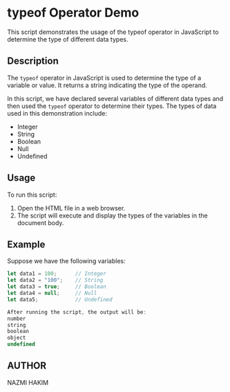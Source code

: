 # typeof Operator Demo

This script demonstrates the usage of the typeof operator in JavaScript to determine the type of different data types.

## Description

The `typeof` operator in JavaScript is used to determine the type of a variable or value. It returns a string indicating the type of the operand.

In this script, we have declared several variables of different data types and then used the `typeof` operator to determine their types. The types of data used in this demonstration include:

- Integer
- String
- Boolean
- Null
- Undefined

## Usage

To run this script:

1. Open the HTML file in a web browser.
2. The script will execute and display the types of the variables in the document body.

## Example

Suppose we have the following variables:

```javascript
let data1 = 100;      // Integer
let data2 = "100";    // String
let data3 = true;     // Boolean
let data4 = null;     // Null
let data5;            // Undefined

After running the script, the output will be:
number
string
boolean
object
undefined
```

## AUTHOR
NAZMI HAKIM
